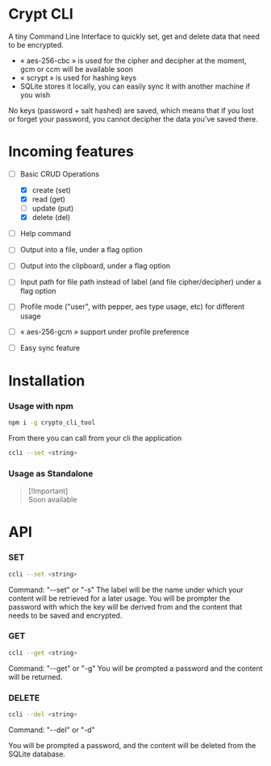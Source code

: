 # Crypt CLI
A tiny Command Line Interface to quickly set, get and delete data that need to be encrypted.

- « aes-256-cbc » is used for the cipher and decipher at the moment, gcm or ccm will be available soon
- « scrypt » is used for hashing keys
- SQLite stores it locally, you can easily sync it with another machine if you wish

No keys (password + salt hashed) are saved, which means that if you lost or forget your password, you cannot decipher the data 
you've saved there.

# Incoming features

- [ ] Basic CRUD Operations
  - [x] create (set)
  - [x] read (get)
  - [ ] update (put)
  - [x] delete (del)
- [ ] Help command 
- [ ] Output into a file, under a flag option
- [ ] Output into the clipboard, under a flag option
- [ ] Input path for file path instead of label (and file cipher/decipher) under a flag option 
- [ ] Profile mode ("user", with pepper, aes type usage, etc) for different usage
- [ ] « aes-256-gcm » support under profile preference
- [ ] Easy sync feature


# Installation
### Usage with npm 
```bash
npm i -g crypto_cli_tool
```

From there you can call from your cli the application

```bash
ccli --set <string>
```

### Usage as Standalone
> [!Important]\
> Soon available


# API
### SET
```bash
ccli --set <string>
```
Command: "--set" or "-s"
The label will be the name under which your content will be retrieved for a later usage. You will be prompter the password 
with which the key will be derived from and the content that needs to be saved and encrypted.

### GET
```bash
ccli --get <string>
```
Command: "--get" or "-g"
You will be prompted a password and the content will be returned.

### DELETE
```bash
ccli --del <string>
```
Command: "--del" or "-d"

You will be prompted a password, and the content will be deleted from the SQLite database.
